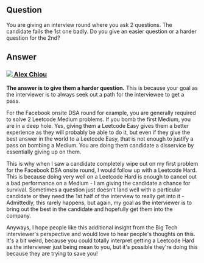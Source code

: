 ## Question
You are giving an interview round where you ask 2 questions. The candidate fails the 1st one badly. Do you give an easier question or a harder question for the 2nd?

## Answer

### [<img src="https://ca.slack-edge.com/T01M8HJQ1B4-U01MENEF744-4d4b33f4dc43-48" /> Alex Chiou](https://www.linkedin.com/in/alexander-chiou/)
**The answer is to give them a harder question.** This is because your goal as the interviewer is to always seek out a path for the interviewee to get a pass.

For the Facebook onsite DSA round for example, you are generally required to solve 2 Leetcode Medium problems. If you bomb the first Medium, you are in a deep hole. Yes, giving them a Leetcode Easy gives them a better experience as they will probably be able to do it, but even if they give the best answer in the world to a Leetcode Easy, that is not enough to justify a pass on bombing a Medium. You are doing them candidate a disservice by essentially giving up on them.

This is why when I saw a candidate completely wipe out on my first problem for the Facebook DSA onsite round, I would follow up with a Leetcode Hard. This is because doing very well on a Leetcode Hard is enough to cancel out a bad performance on a Medium - I am giving the candidate a chance for survival. Sometimes a question just doesn't land well with a particular candidate or they need the 1st half of the interview to really get into it - Admittedly, this rarely happens, but again, my goal as the interviewer is to bring out the best in the candidate and hopefully get them into the company.

Anyways, I hope people like this additional insight from the Big Tech interviewer's perspective and would love to hear people's thoughts on this. It's a bit weird, because you could totally interpret getting a Leetcode Hard as the interviewer just being mean to you, but it's possible they're doing this because they are trying to save you!
